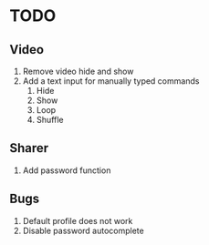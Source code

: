 # TODO

## Video

1. Remove video hide and show
2. Add a text input for manually typed commands
    1. Hide
    2. Show
    3. Loop
    4. Shuffle


## Sharer

1. Add password function


## Bugs
1. Default profile does not work
2. Disable password autocomplete


